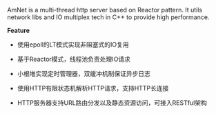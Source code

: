 AmNet is a multi-thread http server based on Reactor pattern.
It utils network libs and IO multiplex tech in C++ to provide high performance.

**Feature**

- 使用epoll的LT模式实现非阻塞式的IO复用

- 基于Reactor模式，线程池负责处理IO请求

- 小根堆实现定时管理器，双缓冲机制保证异步日志

- 使用HTTP有限状态机解析HTTP请求，支持HTTP长连接

- HTTP服务器支持URL路由分发以及静态资源访问，可接入RESTful架构

  